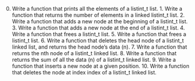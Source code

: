 0. Write a function that prints all the elements of a listint_t list. 1. Write a function that returns the number of elements in a linked listint_t list. 2. Write a function that adds a new node at the beginning of a listint_t list. 3. Write a function that adds a new node at the end of a listint_t list. 4. Write a function that frees a listint_t list. 5. Write a function that frees a listint_t list. 6. Write a function that deletes the head node of a listint_t linked list, and returns the head node’s data (n). 7. Write a function that returns the nth node of a listint_t linked list. 8. Write a function that returns the sum of all the data (n) of a listint_t linked list. 9. Write a function that inserts a new node at a given position. 10. Write a function that deletes the node at index index of a listint_t linked list.
